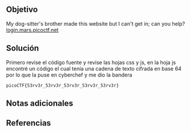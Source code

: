 ## Objetivo
My dog-sitter's brother made this website but I can't get in; can you help?[login.mars.picoctf.net](https://login.mars.picoctf.net/)
## Solución
Primero revise el código fuente y revise las hojas css y js, en la hoja js encontré un código el cual tenía una cadena de texto cifrada en base 64 por lo que la puse en cyberchef y me dio la bandera
```
picoCTF{53rv3r_53rv3r_53rv3r_53rv3r_53rv3r}
```
## Notas adicionales

## Referencias